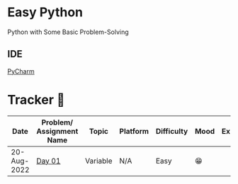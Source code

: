 # Easy Python

Python with Some Basic Problem-Solving

## IDE
[PyCharm](https://www.jetbrains.com/pycharm/download/)

# Tracker 📅
| Date        | Problem/ Assignment Name                                          | Topic    | Platform | Difficulty | Mood  | Explanation | Reference                                                                                                                  |
|-------------|-------------------------------------------------------------------|----------|----------|------------|-------|-------------|----------------------------------------------------------------------------------------------------------------------------|
| 20-Aug-2022 | [Day 01](https://github.com/itsirajul/EasyPython/tree/main/Day01) | Variable | N/A      | Easy       | 😁    |             | [RealPython](https://realpython.com/python-variables/)  & [GeeksForGeeks](https://www.geeksforgeeks.org/python-variables/) |